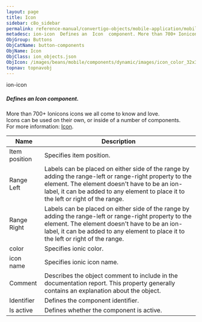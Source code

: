 ```yaml
---
layout: page
title: Icon
sidebar: c8o_sidebar
permalink: reference-manual/convertigo-objects/mobile-application/mobile-components/button-components/icon/
metadesc: ion-icon  Defines an  Icon  component. More than 700+ Ionicons icons we all come to know and love. Icons can be used on their own, or inside of a numb
ObjGroup: Buttons
ObjCatName: button-components
ObjName: Icon
ObjClass: ion_objects.json
ObjIcon: /images/beans/mobile/components/dynamic/images/icon_color_32x32.png
topnav: topnavobj
---
```

ion-icon<br/>

##### Defines an <i>Icon</i> component.<br/>
More than 700+ Ionicons icons we all come to know and love.<br/>
Icons can be used on their own, or inside of a number of components.<br/>
 For more information: <a href='https://ionicframework.com/docs/v3/api/components/icon/Icon/'>Icon</a>.

Name | Description 
--- | ---
Item position | Specifies item position.
Range Left | Labels can be placed on either side of the range by adding the range-left or range-right property to the element. The element doesn't have to be an ion-label, it can be added to any element to place it to the left or right of the range.
Range Right | Labels can be placed on either side of the range by adding the range-left or range-right property to the element. The element doesn't have to be an ion-label, it can be added to any element to place it to the left or right of the range.
color | Specifies ionic color.
icon name | Specifies ionic icon name.
Comment | Describes the object comment to include in the documentation report.  This property generally contains an explanation about the object. 
Identifier | Defines the component identifier.  
Is active | Defines whether the component is active. 

